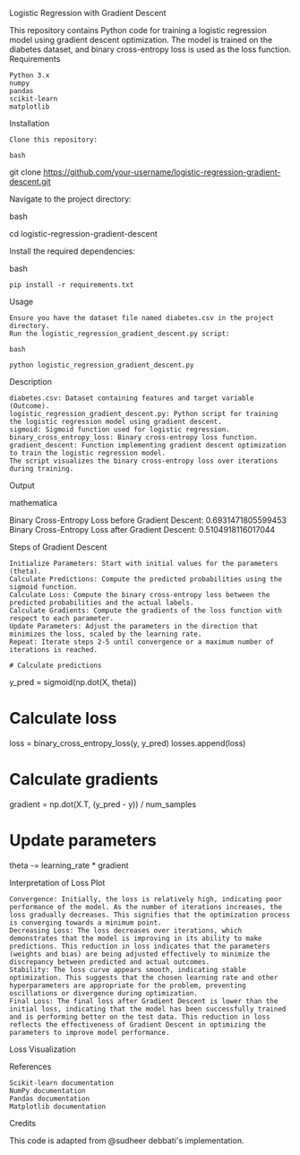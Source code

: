 Logistic Regression with Gradient Descent

This repository contains Python code for training a logistic regression model using gradient descent optimization. The model is trained on the diabetes dataset, and binary cross-entropy loss is used as the loss function.
Requirements

    Python 3.x
    numpy
    pandas
    scikit-learn
    matplotlib

Installation

    Clone this repository:

    bash

git clone https://github.com/your-username/logistic-regression-gradient-descent.git

Navigate to the project directory:

bash

cd logistic-regression-gradient-descent

Install the required dependencies:

bash

    pip install -r requirements.txt

Usage

    Ensure you have the dataset file named diabetes.csv in the project directory.
    Run the logistic_regression_gradient_descent.py script:

    bash

    python logistic_regression_gradient_descent.py

Description

    diabetes.csv: Dataset containing features and target variable (Outcome).
    logistic_regression_gradient_descent.py: Python script for training the logistic regression model using gradient descent.
    sigmoid: Sigmoid function used for logistic regression.
    binary_cross_entropy_loss: Binary cross-entropy loss function.
    gradient_descent: Function implementing gradient descent optimization to train the logistic regression model.
    The script visualizes the binary cross-entropy loss over iterations during training.

Output

mathematica

Binary Cross-Entropy Loss before Gradient Descent: 0.6931471805599453
Binary Cross-Entropy Loss after Gradient Descent: 0.5104918116017044

Steps of Gradient Descent

    Initialize Parameters: Start with initial values for the parameters (theta).
    Calculate Predictions: Compute the predicted probabilities using the sigmoid function.
    Calculate Loss: Compute the binary cross-entropy loss between the predicted probabilities and the actual labels.
    Calculate Gradients: Compute the gradients of the loss function with respect to each parameter.
    Update Parameters: Adjust the parameters in the direction that minimizes the loss, scaled by the learning rate.
    Repeat: Iterate steps 2-5 until convergence or a maximum number of iterations is reached.

    # Calculate predictions
y_pred = sigmoid(np.dot(X, theta))

# Calculate loss
loss = binary_cross_entropy_loss(y, y_pred)
losses.append(loss)

# Calculate gradients
gradient = np.dot(X.T, (y_pred - y)) / num_samples

# Update parameters
theta -= learning_rate * gradient

Interpretation of Loss Plot

    Convergence: Initially, the loss is relatively high, indicating poor performance of the model. As the number of iterations increases, the loss gradually decreases. This signifies that the optimization process is converging towards a minimum point.
    Decreasing Loss: The loss decreases over iterations, which demonstrates that the model is improving in its ability to make predictions. This reduction in loss indicates that the parameters (weights and bias) are being adjusted effectively to minimize the discrepancy between predicted and actual outcomes.
    Stability: The loss curve appears smooth, indicating stable optimization. This suggests that the chosen learning rate and other hyperparameters are appropriate for the problem, preventing oscillations or divergence during optimization.
    Final Loss: The final loss after Gradient Descent is lower than the initial loss, indicating that the model has been successfully trained and is performing better on the test data. This reduction in loss reflects the effectiveness of Gradient Descent in optimizing the parameters to improve model performance.

Loss Visualization

References

    Scikit-learn documentation
    NumPy documentation
    Pandas documentation
    Matplotlib documentation

Credits

This code is adapted from @sudheer debbati's implementation.
